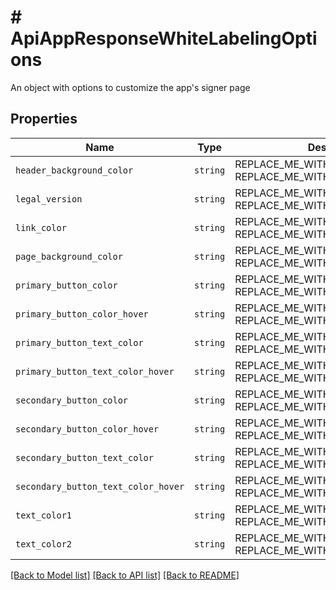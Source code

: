 # # ApiAppResponseWhiteLabelingOptions

An object with options to customize the app&#39;s signer page

## Properties

Name | Type | Description | Notes
------------ | ------------- | ------------- | -------------
| `header_background_color` | ```string``` | REPLACE_ME_WITH_DESCRIPTION_BEGIN  REPLACE_ME_WITH_DESCRIPTION_END |  |
| `legal_version` | ```string``` | REPLACE_ME_WITH_DESCRIPTION_BEGIN  REPLACE_ME_WITH_DESCRIPTION_END |  |
| `link_color` | ```string``` | REPLACE_ME_WITH_DESCRIPTION_BEGIN  REPLACE_ME_WITH_DESCRIPTION_END |  |
| `page_background_color` | ```string``` | REPLACE_ME_WITH_DESCRIPTION_BEGIN  REPLACE_ME_WITH_DESCRIPTION_END |  |
| `primary_button_color` | ```string``` | REPLACE_ME_WITH_DESCRIPTION_BEGIN  REPLACE_ME_WITH_DESCRIPTION_END |  |
| `primary_button_color_hover` | ```string``` | REPLACE_ME_WITH_DESCRIPTION_BEGIN  REPLACE_ME_WITH_DESCRIPTION_END |  |
| `primary_button_text_color` | ```string``` | REPLACE_ME_WITH_DESCRIPTION_BEGIN  REPLACE_ME_WITH_DESCRIPTION_END |  |
| `primary_button_text_color_hover` | ```string``` | REPLACE_ME_WITH_DESCRIPTION_BEGIN  REPLACE_ME_WITH_DESCRIPTION_END |  |
| `secondary_button_color` | ```string``` | REPLACE_ME_WITH_DESCRIPTION_BEGIN  REPLACE_ME_WITH_DESCRIPTION_END |  |
| `secondary_button_color_hover` | ```string``` | REPLACE_ME_WITH_DESCRIPTION_BEGIN  REPLACE_ME_WITH_DESCRIPTION_END |  |
| `secondary_button_text_color` | ```string``` | REPLACE_ME_WITH_DESCRIPTION_BEGIN  REPLACE_ME_WITH_DESCRIPTION_END |  |
| `secondary_button_text_color_hover` | ```string``` | REPLACE_ME_WITH_DESCRIPTION_BEGIN  REPLACE_ME_WITH_DESCRIPTION_END |  |
| `text_color1` | ```string``` | REPLACE_ME_WITH_DESCRIPTION_BEGIN  REPLACE_ME_WITH_DESCRIPTION_END |  |
| `text_color2` | ```string``` | REPLACE_ME_WITH_DESCRIPTION_BEGIN  REPLACE_ME_WITH_DESCRIPTION_END |  |

[[Back to Model list]](../../README.md#models) [[Back to API list]](../../README.md#endpoints) [[Back to README]](../../README.md)
